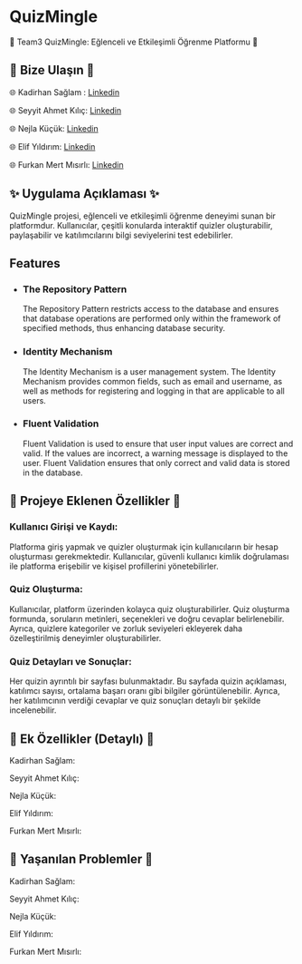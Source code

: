 # QuizMingle 

🌟 Team3 QuizMingle: Eğlenceli ve Etkileşimli Öğrenme Platformu 🌟

## 🚨 Bize Ulaşın 🚨

🌐 Kadirhan Sağlam : [Linkedin](https://tr.linkedin.com/in/kadirhansaglam)

🌐 Seyyit Ahmet Kılıç: [Linkedin](https://tr.linkedin.com/in/seyyit-ahmet-kilic)

🌐 Nejla Küçük: [Linkedin](https://tr.linkedin.com/in/nkucuk)

🌐 Elif Yıldırım: [Linkedin](https://tr.linkedin.com/in/elif-y%C4%B1ld%C4%B1r%C4%B1m-4a1373203)

🌐 Furkan Mert Mısırlı: [Linkedin](https://www.linkedin.com/in/furkan-mert-m%C4%B1s%C4%B1rl%C4%B1/)

## ✨ Uygulama Açıklaması ✨

QuizMingle projesi, eğlenceli ve etkileşimli öğrenme deneyimi sunan bir platformdur. Kullanıcılar, çeşitli konularda interaktif quizler oluşturabilir, paylaşabilir ve katılımcılarını bilgi seviyelerini test edebilirler.

## Features

- ### The Repository Pattern
    The Repository Pattern restricts access to the database and ensures that database operations are performed only within the framework of specified methods, thus enhancing database security.
- ### Identity Mechanism
    The Identity Mechanism is a user management system. The Identity Mechanism provides common fields, such as email and username, as well as methods for registering and logging in that are applicable to all users.
- ### Fluent Validation
    Fluent Validation is used to ensure that user input values are correct and valid. If the values are incorrect, a warning message is displayed to the user. Fluent Validation ensures that only correct and valid data is stored in the database.



## 📍 Projeye Eklenen Özellikler 📍

### Kullanıcı Girişi ve Kaydı:
Platforma giriş yapmak ve quizler oluşturmak için kullanıcıların bir hesap oluşturması gerekmektedir. Kullanıcılar, güvenli kullanıcı kimlik doğrulaması ile platforma erişebilir ve kişisel profillerini yönetebilirler.

### Quiz Oluşturma:
Kullanıcılar, platform üzerinden kolayca quiz oluşturabilirler. Quiz oluşturma formunda, soruların metinleri, seçenekleri ve doğru cevaplar belirlenebilir. Ayrıca, quizlere kategoriler ve zorluk seviyeleri ekleyerek daha özelleştirilmiş deneyimler oluşturabilirler.

### Quiz Detayları ve Sonuçlar:
Her quizin ayrıntılı bir sayfası bulunmaktadır. Bu sayfada quizin açıklaması, katılımcı sayısı, ortalama başarı oranı gibi bilgiler görüntülenebilir. Ayrıca, her katılımcının verdiği cevaplar ve quiz sonuçları detaylı bir şekilde incelenebilir.

## 📌 Ek Özellikler (Detaylı) 📌

Kadirhan Sağlam:

Seyyit Ahmet Kılıç:

Nejla Küçük:

Elif Yıldırım:

Furkan Mert Mısırlı:

## 📛 Yaşanılan Problemler 📛
Kadirhan Sağlam:

Seyyit Ahmet Kılıç:

Nejla Küçük:

Elif Yıldırım:

Furkan Mert Mısırlı:

